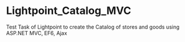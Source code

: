 # Lightpoint_Catalog_MVC
Test Task of Lightpoint to create the Catalog of stores and goods using ASP.NET MVC, EF6, Ajax
